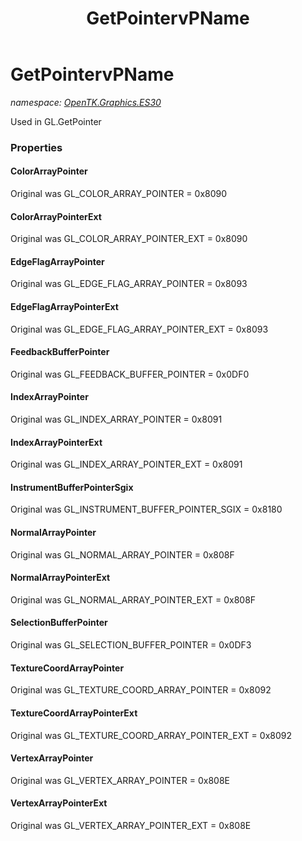 ﻿---
title: GetPointervPName
---

# GetPointervPName
_namespace: [OpenTK.Graphics.ES30](N-OpenTK.Graphics.ES30.html)_

Used in GL.GetPointer



### Properties

#### ColorArrayPointer
Original was GL_COLOR_ARRAY_POINTER = 0x8090
#### ColorArrayPointerExt
Original was GL_COLOR_ARRAY_POINTER_EXT = 0x8090
#### EdgeFlagArrayPointer
Original was GL_EDGE_FLAG_ARRAY_POINTER = 0x8093
#### EdgeFlagArrayPointerExt
Original was GL_EDGE_FLAG_ARRAY_POINTER_EXT = 0x8093
#### FeedbackBufferPointer
Original was GL_FEEDBACK_BUFFER_POINTER = 0x0DF0
#### IndexArrayPointer
Original was GL_INDEX_ARRAY_POINTER = 0x8091
#### IndexArrayPointerExt
Original was GL_INDEX_ARRAY_POINTER_EXT = 0x8091
#### InstrumentBufferPointerSgix
Original was GL_INSTRUMENT_BUFFER_POINTER_SGIX = 0x8180
#### NormalArrayPointer
Original was GL_NORMAL_ARRAY_POINTER = 0x808F
#### NormalArrayPointerExt
Original was GL_NORMAL_ARRAY_POINTER_EXT = 0x808F
#### SelectionBufferPointer
Original was GL_SELECTION_BUFFER_POINTER = 0x0DF3
#### TextureCoordArrayPointer
Original was GL_TEXTURE_COORD_ARRAY_POINTER = 0x8092
#### TextureCoordArrayPointerExt
Original was GL_TEXTURE_COORD_ARRAY_POINTER_EXT = 0x8092
#### VertexArrayPointer
Original was GL_VERTEX_ARRAY_POINTER = 0x808E
#### VertexArrayPointerExt
Original was GL_VERTEX_ARRAY_POINTER_EXT = 0x808E

